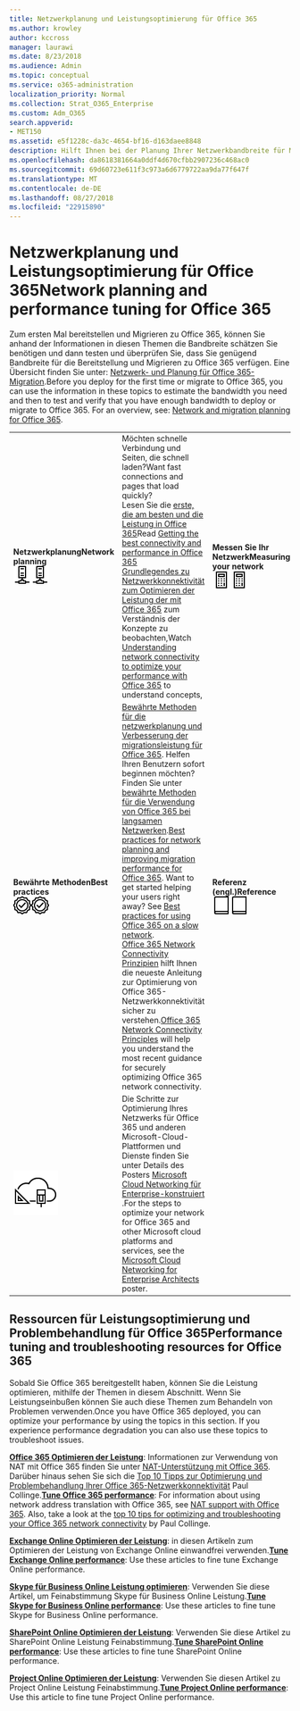 ```yaml
---
title: Netzwerkplanung und Leistungsoptimierung für Office 365
ms.author: krowley
author: kccross
manager: laurawi
ms.date: 8/23/2018
ms.audience: Admin
ms.topic: conceptual
ms.service: o365-administration
localization_priority: Normal
ms.collection: Strat_O365_Enterprise
ms.custom: Adm_O365
search.appverid:
- MET150
ms.assetid: e5f1228c-da3c-4654-bf16-d163daee8848
description: Hilft Ihnen bei der Planung Ihrer Netzwerkbandbreite für Microsoft Office 365 erforderlich. Nachdem Sie bereitgestellt haben, wird hier feine Tune zurück, und Problembehandlung bei Office 365-Leistung.
ms.openlocfilehash: da8618381664a0ddf4d670cfbb2907236c468ac0
ms.sourcegitcommit: 69d60723e611f3c973a6d6779722aa9da77f647f
ms.translationtype: MT
ms.contentlocale: de-DE
ms.lasthandoff: 08/27/2018
ms.locfileid: "22915890"
---
```

# <a name="network-planning-and-performance-tuning-for-office-365"></a><span data-ttu-id="72ad1-104">Netzwerkplanung und Leistungsoptimierung für Office 365</span><span class="sxs-lookup"><span data-stu-id="72ad1-104">Network planning and performance tuning for Office 365</span></span>
<span data-ttu-id="72ad1-p102">Zum ersten Mal bereitstellen und Migrieren zu Office 365, können Sie anhand der Informationen in diesen Themen die Bandbreite schätzen Sie benötigen und dann testen und überprüfen Sie, dass Sie genügend Bandbreite für die Bereitstellung und Migrieren zu Office 365 verfügen. Eine Übersicht finden Sie unter: [Netzwerk- und Planung für Office 365-Migration](network-and-migration-planning.md).</span><span class="sxs-lookup"><span data-stu-id="72ad1-p102">Before you deploy for the first time or migrate to Office 365, you can use the information in these topics to estimate the bandwidth you need and then to test and verify that you have enough bandwidth to deploy or migrate to Office 365. For an overview, see: [Network and migration planning for Office 365](network-and-migration-planning.md).</span></span>
  
|||||
|:-----|:-----|:-----|:-----|
|<span data-ttu-id="72ad1-107">**Netzwerkplanung**</span><span class="sxs-lookup"><span data-stu-id="72ad1-107">**Network planning**</span></span> <br/> <span data-ttu-id="72ad1-108">![Netzwerk](media/5e9dcd06-601b-4b28-88dc-f524e7548794.png)</span><span class="sxs-lookup"><span data-stu-id="72ad1-108">![Network](media/5e9dcd06-601b-4b28-88dc-f524e7548794.png)</span></span>           <br/> |<span data-ttu-id="72ad1-109">Möchten schnelle Verbindung und Seiten, die schnell laden?</span><span class="sxs-lookup"><span data-stu-id="72ad1-109">Want fast connections and pages that load quickly?</span></span>  <br/> <span data-ttu-id="72ad1-110">Lesen Sie die [erste, die am besten und die Leistung in Office 365](https://aka.ms/o365perfprinciples)</span><span class="sxs-lookup"><span data-stu-id="72ad1-110">Read [Getting the best connectivity and performance in Office 365](https://aka.ms/o365perfprinciples)</span></span> <br/> <span data-ttu-id="72ad1-111">[Grundlegendes zu Netzwerkkonnektivität zum Optimieren der Leistung der mit Office 365](https://blogs.office.com/2015/03/04/understanding-network-connectivity-optimize-performance-office-365/) zum Verständnis der Konzepte zu beobachten,</span><span class="sxs-lookup"><span data-stu-id="72ad1-111">Watch [Understanding network connectivity to optimize your performance with Office 365](https://blogs.office.com/2015/03/04/understanding-network-connectivity-optimize-performance-office-365/) to understand concepts,</span></span>  <br/> |<span data-ttu-id="72ad1-112">**Messen Sie Ihr Netzwerk**</span><span class="sxs-lookup"><span data-stu-id="72ad1-112">**Measuring your network**</span></span> <br/> <span data-ttu-id="72ad1-113">![„Rechner“ ](media/d690a132-4884-40eb-a918-526bb3dff3cc.png)</span><span class="sxs-lookup"><span data-stu-id="72ad1-113">![Calculator](media/d690a132-4884-40eb-a918-526bb3dff3cc.png)</span></span>           <br/> |<span data-ttu-id="72ad1-114">Lesen Sie [Office 365 leistungsoptimierung von Baselines und Leistungsverlauf](performance-tuning-using-baselines-and-history.md) und [Behandlung von Leistungsproblemen Plan für Office 365](performance-troubleshooting-plan.md).</span><span class="sxs-lookup"><span data-stu-id="72ad1-114">Read [Office 365 performance tuning using baselines and performance history](performance-tuning-using-baselines-and-history.md) and [Performance troubleshooting plan for Office 365](performance-troubleshooting-plan.md).</span></span>  <br/> <span data-ttu-id="72ad1-115">Verwenden Sie diese Tools zum [Bewerten Ihrer vorhandenen des Netzwerks](network-and-migration-planning.md#calculators).</span><span class="sxs-lookup"><span data-stu-id="72ad1-115">Use these tools to [evaluate your existing network](network-and-migration-planning.md#calculators).</span></span>  <br/> |
|<span data-ttu-id="72ad1-116">**Bewährte Methoden**</span><span class="sxs-lookup"><span data-stu-id="72ad1-116">**Best practices**</span></span> <br/> <span data-ttu-id="72ad1-117">![Bewährte Methoden](media/2a659a5c-1007-47d3-a6c6-a19e018ab29b.png)</span><span class="sxs-lookup"><span data-stu-id="72ad1-117">![Best practices](media/2a659a5c-1007-47d3-a6c6-a19e018ab29b.png)</span></span>           <br/> |<span data-ttu-id="72ad1-p103">[Bewährte Methoden für die netzwerkplanung und Verbesserung der migrationsleistung für Office 365](network-and-migration-planning.md#BestPractices). Helfen Ihren Benutzern sofort beginnen möchten? Finden Sie unter [bewährte Methoden für die Verwendung von Office 365 bei langsamen Netzwerken](https://support.office.com/article/fd16c8d2-4799-4c39-8fd7-045f06640166).</span><span class="sxs-lookup"><span data-stu-id="72ad1-p103">[Best practices for network planning and improving migration performance for Office 365](network-and-migration-planning.md#BestPractices). Want to get started helping your users right away? See [Best practices for using Office 365 on a slow network](https://support.office.com/article/fd16c8d2-4799-4c39-8fd7-045f06640166).  </span></span><br/> <span data-ttu-id="72ad1-121">[Office 365 Network Connectivity Prinzipien](https://aka.ms/o365networkingprinciples) hilft Ihnen die neueste Anleitung zur Optimierung von Office 365-Netzwerkkonnektivität sicher zu verstehen.</span><span class="sxs-lookup"><span data-stu-id="72ad1-121">[Office 365 Network Connectivity Principles](https://aka.ms/o365networkingprinciples) will help you understand the most recent guidance for securely optimizing Office 365 network connectivity.</span></span>  <br/> |<span data-ttu-id="72ad1-122">**Referenz (engl.)**</span><span class="sxs-lookup"><span data-stu-id="72ad1-122">**Reference**</span></span> <br/> <span data-ttu-id="72ad1-123">![Adressbuch oder Journal](media/56dff3c1-f605-48d8-811f-7d13ce639ecd.png)</span><span class="sxs-lookup"><span data-stu-id="72ad1-123">![Book or Journal](media/56dff3c1-f605-48d8-811f-7d13ce639ecd.png)</span></span>           <br/> |<span data-ttu-id="72ad1-p104">Möchten Sie die Details, wie eine Liste der IP-Adressen und Ports? Siehe die [netzwerkplanung Referenz für Office 365](network-and-migration-planning.md#NetReference).</span><span class="sxs-lookup"><span data-stu-id="72ad1-p104">Want the details, like a list of IP addresses and ports? See the [Network planning reference for Office 365](network-and-migration-planning.md#NetReference).  </span></span><br/> |
|![Finden Sie unter Microsoft Cloud Netzwerk konstruiert Enterprise-Poster](media/3094be9f-2407-4fa5-896d-aa66ef7b9bb9.png)           <br/> |<span data-ttu-id="72ad1-127">Die Schritte zur Optimierung Ihres Netzwerks für Office 365 und anderen Microsoft-Cloud-Plattformen und Dienste finden Sie unter Details des Posters [Microsoft Cloud Networking für Enterprise-konstruiert](https://aka.ms/cloudarchnetworking) .</span><span class="sxs-lookup"><span data-stu-id="72ad1-127">For the steps to optimize your network for Office 365 and other Microsoft cloud platforms and services, see the [Microsoft Cloud Networking for Enterprise Architects](https://aka.ms/cloudarchnetworking) poster.</span></span>  <br/> |
   
## <a name="performance-tuning-and-troubleshooting-resources-for-office-365"></a><span data-ttu-id="72ad1-128">Ressourcen für Leistungsoptimierung und Problembehandlung für Office 365</span><span class="sxs-lookup"><span data-stu-id="72ad1-128">Performance tuning and troubleshooting resources for Office 365</span></span>
<span data-ttu-id="72ad1-129"><a name="apptuning"> </a></span><span class="sxs-lookup"><span data-stu-id="72ad1-129"></span></span>

<span data-ttu-id="72ad1-p105">Sobald Sie Office 365 bereitgestellt haben, können Sie die Leistung optimieren, mithilfe der Themen in diesem Abschnitt. Wenn Sie Leistungseinbußen können Sie auch diese Themen zum Behandeln von Problemen verwenden.</span><span class="sxs-lookup"><span data-stu-id="72ad1-p105">Once you have Office 365 deployed, you can optimize your performance by using the topics in this section. If you experience performance degradation you can also use these topics to troubleshoot issues.</span></span>
  
 <span data-ttu-id="72ad1-p106">**[Office 365 Optimieren der Leistung](tune-office-365-performance.md)**: Informationen zur Verwendung von NAT mit Office 365 finden Sie unter [NAT-Unterstützung mit Office 365](nat-support-with-office-365.md). Darüber hinaus sehen Sie sich die [Top 10 Tipps zur Optimierung und Problembehandlung Ihrer Office 365-Netzwerkkonnektivität](https://blogs.technet.com/b/onthewire/archive/2014/06/18/top-10-tips-for-optimising-amp-troubleshooting-your-office-365-network-connectivity.aspx) Paul Collinge.</span><span class="sxs-lookup"><span data-stu-id="72ad1-p106">**[Tune Office 365 performance](tune-office-365-performance.md)**: For information about using network address translation with Office 365, see [NAT support with Office 365](nat-support-with-office-365.md). Also, take a look at the [top 10 tips for optimizing and troubleshooting your Office 365 network connectivity](https://blogs.technet.com/b/onthewire/archive/2014/06/18/top-10-tips-for-optimising-amp-troubleshooting-your-office-365-network-connectivity.aspx) by Paul Collinge.</span></span> 
  
 <span data-ttu-id="72ad1-134">**[Exchange Online Optimieren der Leistung](tune-exchange-online-performance.md)**: in diesen Artikeln zum Optimieren der Leistung von Exchange Online einwandfrei verwenden.</span><span class="sxs-lookup"><span data-stu-id="72ad1-134">**[Tune Exchange Online performance](tune-exchange-online-performance.md)**: Use these articles to fine tune Exchange Online performance.</span></span> 
  
 <span data-ttu-id="72ad1-135">**[Skype für Business Online Leistung optimieren](tune-skype-for-business-online-performance.md)**: Verwenden Sie diese Artikel, um Feinabstimmung Skype für Business Online Leistung.</span><span class="sxs-lookup"><span data-stu-id="72ad1-135">**[Tune Skype for Business Online performance](tune-skype-for-business-online-performance.md)**: Use these articles to fine tune Skype for Business Online performance.</span></span> 
  
 <span data-ttu-id="72ad1-136">**[SharePoint Online Optimieren der Leistung](tune-sharepoint-online-performance.md)**: Verwenden Sie diese Artikel zu SharePoint Online Leistung Feinabstimmung.</span><span class="sxs-lookup"><span data-stu-id="72ad1-136">**[Tune SharePoint Online performance](tune-sharepoint-online-performance.md)**: Use these articles to fine tune SharePoint Online performance.</span></span> 
  
 <span data-ttu-id="72ad1-137">**[Project Online Optimieren der Leistung](https://support.office.com/article/12ba0ebd-c616-42e5-b9b6-cad570e8409c)**: Verwenden Sie diesen Artikel zu Project Online Leistung Feinabstimmung.</span><span class="sxs-lookup"><span data-stu-id="72ad1-137">**[Tune Project Online performance](https://support.office.com/article/12ba0ebd-c616-42e5-b9b6-cad570e8409c)**: Use this article to fine tune Project Online performance.</span></span> 
  

